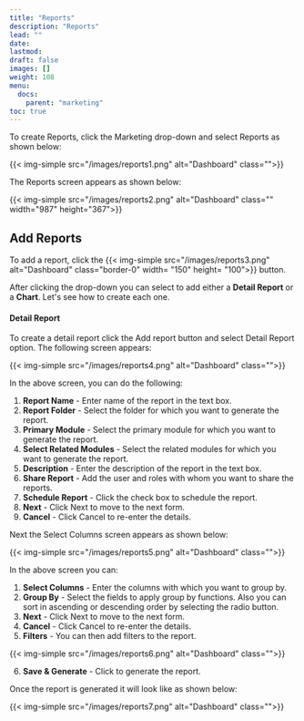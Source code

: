 ```yaml
---
title: "Reports"
description: "Reports"
lead: ""
date:
lastmod:
draft: false
images: []
weight: 108
menu:
  docs:
    parent: "marketing"
toc: true
---
```


To create Reports, click the Marketing drop-down and select Reports as shown below:

{{< img-simple src="/images/reports1.png"  alt="Dashboard" class="">}}

The Reports screen appears as shown below:

{{< img-simple src="/images/reports2.png"  alt="Dashboard" class="" width="987" height="367">}}

## Add Reports
To add a report, click the {{< img-simple src="/images/reports3.png"  alt="Dashboard" class="border-0" width= "150" height= "100">}} button.

After clicking the drop-down you can select to add either a **Detail Report** or a **Chart**. Let's see how to create each one.

#### Detail Report

To create a detail report click the Add report button and select Detail Report option. The following screen appears:

{{< img-simple src="/images/reports4.png"  alt="Dashboard" class="">}}

In the above screen, you can do the following:

1.	**Report Name** - Enter name of the report in the text box.
2.	**Report Folder** - Select the folder for which you want to generate the report.
3.	**Primary Module** - Select the primary module for which you want to generate the report.
4. **Select Related Modules** - Select the related modules for which you want to generate the report.
5. **Description** - Enter the description of the report in the text box.
6. **Share Report** - Add the user and roles with whom you want to share the reports.
7.  **Schedule Report** - Click the check box to schedule the report.
8.	**Next** - Click Next to move to the next form.
9.	**Cancel** - Click Cancel to re-enter the details.

Next the Select Columns screen appears as shown below:

{{< img-simple src="/images/reports5.png"  alt="Dashboard" class="">}}

In the above screen you can:

1. **Select Columns** - Enter the columns with which you want to group by.
2. **Group By** - Select the fields to apply group by functions. Also you can sort in ascending or descending order by selecting the radio button.
3.	**Next** - Click Next to move to the next form.
4.	**Cancel** - Click Cancel to re-enter the details.
5. **Filters** - You can then add filters to the report.

{{< img-simple src="/images/reports6.png"  alt="Dashboard" class="">}}

6. **Save & Generate** - Click to generate the report.

Once the report is generated it will look like as shown below:

{{< img-simple src="/images/reports7.png"  alt="Dashboard" class="">}}
